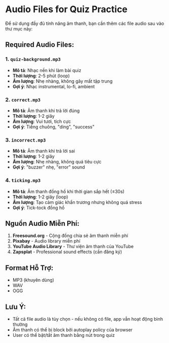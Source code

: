 # Audio Files for Quiz Practice

Để sử dụng đầy đủ tính năng âm thanh, bạn cần thêm các file audio sau vào thư mục này:

## Required Audio Files:

### 1. `quiz-background.mp3`

- **Mô tả**: Nhạc nền khi làm bài quiz
- **Thời lượng**: 2-5 phút (loop)
- **Âm lượng**: Nhẹ nhàng, không gây mất tập trung
- **Gợi ý**: Nhạc instrumental, lo-fi, ambient

### 2. `correct.mp3`

- **Mô tả**: Âm thanh khi trả lời đúng
- **Thời lượng**: 1-2 giây
- **Âm lượng**: Vui tươi, tích cực
- **Gợi ý**: Tiếng chuông, "ding", "success"

### 3. `incorrect.mp3`

- **Mô tả**: Âm thanh khi trả lời sai
- **Thời lượng**: 1-2 giây
- **Âm lượng**: Nhẹ nhàng, không quá tiêu cực
- **Gợi ý**: "buzzer" nhẹ, "error" sound

### 4. `ticking.mp3`

- **Mô tả**: Âm thanh đồng hồ khi thời gian sắp hết (≤30s)
- **Thời lượng**: 1-2 giây (loop)
- **Âm lượng**: Tạo cảm giác khẩn trương nhưng không quá stress
- **Gợi ý**: Tick-tock đồng hồ

## Nguồn Audio Miễn Phí:

1. **Freesound.org** - Cộng đồng chia sẻ âm thanh miễn phí
2. **Pixabay** - Audio library miễn phí
3. **YouTube Audio Library** - Thư viện âm thanh của YouTube
4. **Zapsplat** - Professional sound effects (cần đăng ký)

## Format Hỗ Trợ:

- MP3 (khuyên dùng)
- WAV
- OGG

## Lưu Ý:

- Tất cả file audio là tùy chọn - nếu không có file, app vẫn hoạt động bình thường
- Âm thanh có thể bị block bởi autoplay policy của browser
- User có thể bật/tắt âm thanh bằng nút trong quiz

